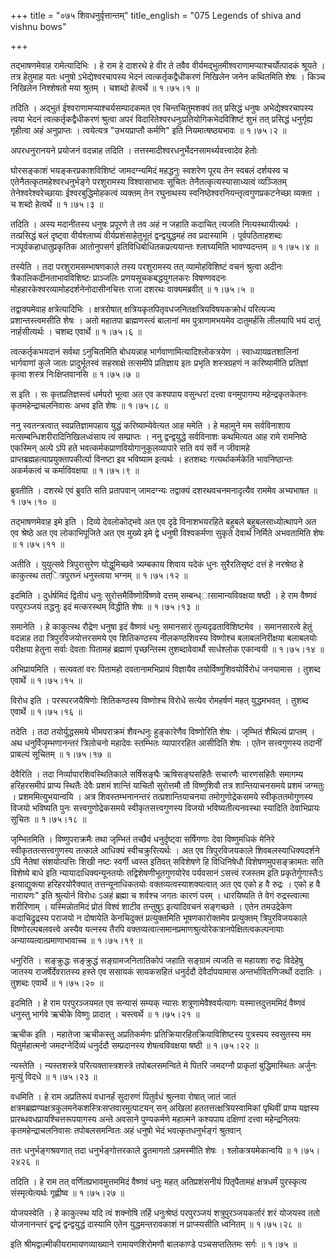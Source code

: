 +++
title = "०७५ शिवधनुर्वृत्तान्तम्"
title_english = "075 Legends of shiva and vishnu bows"

+++


तद्भाषणमेवाह रामेत्यादिभिः । हे राम हे दाशरथे हे वीर ते तवैव
वीर्यमद्भुतमीश्वराणामप्याश्चर्योत्पादकं श्रूयते । तत्र हेतुमाह यतः धनुषो
ऽभेद्येश्वरचापस्य भेदनं त्वत्कर्तृकद्वैधीकरणं निखिलेन जनेन कथितमिति शेषः
। किञ्च निखिलेन निश्शेषतो मया श्रुतम् । चशब्दो हेत्वर्थे  ॥  १।७५।१  ॥   

  

तदिति । अद्भुतं ईश्वराणामप्याश्चर्यसम्पादकमत एव चिन्तचितुमशक्यं तत्
प्रसिद्धं धनुषः अभेद्येश्वरचापस्य त्वया भेदनं त्वत्कर्तृकद्वैधीकरणं
श्रुत्वा अपरं विदारितेश्वरधनुःप्रतियोगिकभेदविशिष्टं शुभं तत् प्रसिद्धं
धनुर्गृह्य गृहीत्वा अहं अनुप्राप्तः । त्वयेत्यत्र "उभयप्राप्तौ कर्मणि"
इति नियमात्षष्ठ्यभावः  ॥  १।७५।२  ॥   

  

अपरधनुरानयने प्रयोजनं वदन्नाह तदिति ।
तत्तस्मादीश्वरधनुर्भेदनसामर्थ्यवत्त्वादेव हेतोः  

घोरसङ्काशं भयङ्करप्रकाशविशिष्टं जामदग्न्यमिदं महद्धनुः स्वशरेण पूरय तेन
स्वबलं दर्शयस्व च एतेनैतत्कृतमहेश्वरधनुर्भङ्गे परशुरामस्य विश्वासाभावः
सूचितः तेनैतत्कृत्यस्यासाध्यत्वं व्यञ्जितम् तेनेश्वरेश्वरेच्छायाः
ईश्वरबुद्धिमोहकत्वं व्यक्तम् तेन रघुनाथस्य
स्वनिष्ठेश्वरनियन्तृत्वगुणप्रकटनेच्छा व्यक्ता । च शब्दो हेत्वर्थे  ॥ 
१।७५।३  ॥   

  

तदिति । अस्य मदानीतस्य धनुषः प्रपूरणे ते तव अहं न जहाति कदाचित् त्यजति
नित्यस्थायीत्यर्थः । तत्प्रसिद्धं बलं दृष्ट्वा वीर्यश्लाघ्यं
वीर्यप्रशंसाहेतुभूतं द्वन्द्वयुद्धमहं तव प्रदास्यामि । पूर्वपठिताहशब्दः
नञ्पूर्वकहाधातुप्रकृतिक आतोनुपसर्ग इतिविधिबोधितकप्रत्ययान्तः श्लाघ्यमिति
भावण्यदन्तम्  ॥  १।७५।४  ॥   

  

तस्येति । तदा परशुरामसम्भाषणकाले तस्य परशुरामस्य तत् व्यामोहविशिष्टं
वचनं श्रुत्वा अदीनः त्रैकालिकदीनताभावविशिष्टः प्राञ्जलिः
प्रणयसूचकबद्धयुगलकरः विषण्णवदनः मोहहारकेश्वरव्यामोहदर्शनेनोदासीनचित्तः
राजा दशरथः वाक्यमब्रवीत्  ॥  १।७५।५  ॥   

  

तद्वाक्यमेवाह क्षत्रेत्यादिभिः । क्षत्ररोषात्
क्षत्रियकृतपितृवधजनितक्षत्रियविषयकक्रोधं परित्यज्य प्रशान्तस्त्वमसीति
शेषः । अतो महातपा ब्राह्मणस्त्वं बालानां मम पुत्राणामभयमेव दातुमर्हसि
लीलयापि भयं दातुं नार्हसीत्यर्थः । चशब्द एवार्थे  ॥  १।७५।६  ॥   

  

त्वत्कर्तृकभयदानं सर्वथा ऽनुचितमिति बोधयन्नाह
भार्गवाणामित्यादिश्लोकत्रयेण । स्वाध्यायव्रतशालिनां भार्गवाणां कुले जातः
प्रादुर्भूतस्वं सहस्राक्षे तत्समीपे प्रतिज्ञाय इतः प्रभृति शस्त्रग्रहणं
न करिष्यामीति प्रतिज्ञां कृत्वा शस्त्र निःक्षिप्तवानसि  ॥  १।७५।७  ॥   

  

स इति । सः कृतप्रतिज्ञस्त्वं धर्मपरो भूत्वा अत एव कश्यपाय वसुन्धरां
दत्त्वा वनमुपागम्य महेन्द्रकृतकेतनः कृतमहेन्द्राचलनिवासः अभव इति शेषः  ॥ 
१।७५।८  ॥   

  

ननु स्वतन्त्रत्वात् स्वप्रतिज्ञामपहाय युद्धं करिष्याम्येवेत्यत आह ममेति
। हे महामुने मम सर्वविनाशाय मत्सम्बन्धिशरीरादिनिखिलध्वंसाय त्वं
सम्प्राप्तः । ननु द्वन्द्वयुद्धे सर्वविनाशः कथमित्यत आह रामे रामनिष्ठे
एकस्मिन् अल्पे ऽपि हते भवत्कर्मकप्राणवियोगानुकूलव्यापारे सति वयं सर्वे न
जीवामहे प्राप्तब्रह्महत्याप्रयुक्तापकीर्त्या विनष्टा इव भविष्याम
इत्यर्थः । हतशब्दः गत्यर्थाकर्मकेति भावनिष्ठान्तः अकर्मकत्वं च
कर्माविवक्षया  ॥  १।७५।९  ॥   

  

ब्रुवतीति । दशरथे एवं ब्रुवति सति प्रतापवान् जामदग्न्यः तद्वाक्यं
दशरथवचनमनादृत्यैव राममेव अभ्यभाषत  ॥  १।७५।१०  ॥   

  

तद्भाषणमेवाह इमे इति । दिव्ये देवलोकोद्भवे अत एव दृढे विनाशभयरहिते
बहुबले बहुबलसाध्योत्थापने अत एव श्रेष्ठे अत एव लोकाभिपूजिते अत एव मुख्ये
इमे द्वे धनुषी विश्वकर्मणा सुकृते देवार्थं निर्मिते अभवतामिति शेषः  ॥ 
१।७५।११  ॥   

  

अतीति । युयुत्सवे त्रिपुरासुरेण योद्धुमिच्छवे त्र्यम्बकाय शिवाय यदेकं
धुनः सुरैरतिसृष्टं दत्तं हे नरश्रेष्ठ हे काकुत्स्थ तत्ित्रपुरघ्नं
धनुस्त्वया भग्नम्  ॥  १।७५।१२  ॥   

  

इदमिति । दुर्धर्षमिदं द्वितीयं धनुः सुरोत्तमैर्विष्णोर्विष्णवे दत्तम्
सम्बन्ध्ासामान्यविवक्षया षष्ठी । हे राम वैष्णवं परपुरञ्जयं तद्धनुः इदं
मत्करस्थम् विद्धीति शेषः  ॥  १।७५।१३  ॥   

  

समानेति । हे काकुत्स्थ रौद्रेण धनुषा इदं वैष्णवं धनुः समानसारं
तुल्यदृढताविशिष्टमेव । समानसारत्वे हेतुं वदन्नाह तदा
त्रिपुरविजयोत्तरसमये एव शितिकण्ठस्य नीलकण्ठशिवस्य विष्णोश्च
बलाबलनिरीक्षया बलाबलयोः परीक्षया हेतुना सर्वाः देवताः पितामहं ब्रह्माणं
पृच्छन्तिस्म तुशब्दावेवार्थौ सार्धश्लोक एकान्वयी  ॥  १।७५।१४  ॥   

  

अभिप्रायमिति । सत्यवतां वरः पितामहो दवतानामभिप्रायं विज्ञायैव
तयोर्विष्णुशिवयोर्विरोधं जनयामास । तुशब्द एवार्थे  ॥  १।७५।१५  ॥   

  

विरोध इति । परस्परजयैषिणोः शितिकण्ठस्य विष्णोश्च विरोधे सत्येव रोमहर्षणं
महत् युद्धमभवत् । तुशब्द एवार्थे  ॥  १।७५।१६  ॥   

  

तदेति । तदा तयोर्युद्धसमये भीमपराक्रमं शैवन्धनुः हुङ्कारेणैव विष्णोरिति
शेषः । जृम्भितं शैथिल्यं प्राप्तम् । अथ धनुर्विजृम्भणानन्तरं त्रिलोचनो
महादेवः स्तम्भितः व्यापाररहित आसीदिति शेषः । एतेन सत्त्वगुणस्य तदानीं
प्राबल्यं सूचितम्  ॥  १।७५।१७  ॥   

  

देवैरिति । तदा निर्व्यापारशिवस्थितिकाले सर्षिसङ्घैः ऋषिसङ्घसहितैः
सचारणैः चारणसहितैः समागम्य हरिहरसमीपं प्राप्य स्थितैः देवैः प्रशमं
शान्तिं याचितौ सुरोत्तमौ तौ विष्णुशिवौ तत्र शान्तियाचनसमये प्रशमं
जग्मतुः । प्रशममित्युभयान्वयि । अत्र शिवस्तम्भनानन्तरं
तत्प्रशान्तियाचनया तमोगुणोद्रेकसमये स्वीकृततमोगुणस्य विजयो भविष्यति पुनः
सत्त्वगुणोद्रेकसमये स्वीकृतसत्त्वगुणस्य विजयो भविष्यतीत्यनवस्था स्यादिति
देवाभिप्रायः सूचितः  ॥  १।७५।१८  ॥   

  

जृम्भितमिति । विष्णुपराक्रमैः तथा जृम्भितं तच्छैवं धनुर्दृष्ट्वा
सर्षिगणाः देवा विष्णुमधिकं मेनिरे स्वीकृततत्सत्त्वगुणस्य तत्काले आधिक्यं
स्वीचक्रुरित्यर्थः । अत एव त्रिपुरविजयकाले शिवबलस्याधिक्यदर्शने ऽपि
नैतेषां संशयोत्पत्तिः शिखी नष्टः स्वर्गी ध्वस्त इतिवत् सविशेषणे हि
विधिनिषेधौ विशेषणमुपसङ्क्रामतः सति विशेष्ये बाधे इति
न्यायादाधिक्यन्यूनतयोः तद्विशेषणीभूतगुणयोरेव पर्यवसानं ऽसत्त्वं रजस्तम
इति प्रकृतेर्गुणास्तैःऽ इत्याद्युक्त्या हरिहरयोरैक्यात्
तत्तन्यूनाधिकतयोः वक्तव्यत्वस्याशक्यत्वात् अत एव एको ह वै रुद्रः । एको ह
वै नारायणः" इति श्रुत्योर्न विरोधः ऽअहं ब्रह्मा च शर्वश्च जगतः कारणं
परम् । धारयिष्यति ते वेगं रुद्रस्त्वात्मा शरीरिणाम् । यस्मिन्नोतमिदं
प्रोतं विश्वं शाटीव तन्तुषुऽ इत्यादिवचनं सङ्गच्छते । एतेन तमउद्रेकेण
कदाचिद्रुद्रस्य पराजयो न दोषायेति केनचिदुक्तं प्रत्युक्तमिति
भूषणकारोक्तमेव प्रत्युक्तम् त्रिपुरविजयकाले विष्णोरल्पबलवत्त्वे अस्यैव
यत्नस्य तैरपि वक्तव्यत्वात्समानप्रमाणश्रुत्योरेकत्रानपेक्षितत्वकल्पनायाः
अन्याय्यत्वात्प्रमाणाभावाच्च  ॥  १।७५।१९  ॥   

  

धनुरिति । सङ्क्रुद्धः सङ्क्रुद्धं सङ्ग्रामजनितातिकोपं जहाति सङ्ग्रामं
त्यजति स महायशा रुद्रः विदेहेषु जातस्य राजर्षेर्देवरातस्य हस्ते एव
ससायकं सायकसहितं धनुर्ददौ देवैर्दापयामास अन्तर्भावितणिजर्थो ददातिः ।
तुशब्दः एवार्थे  ॥  १।७५।२०  ॥   

  

इदमिति । हे राम परपुरञ्जयमत एव सन्यासं सम्यक् न्यासः
शत्रूणामेवैश्वर्यत्यागः यस्मात्तदुत्तममिदं वैष्णवं धनुस्तु भार्गवे ऋचीके
विष्णुः प्रादात् । चस्त्वर्थे  ॥  १।७५।२१  ॥   

  

ऋचीक इति । महातेजा ऋचीकस्तु अप्रतिकर्मणः प्रतिक्रियारहितक्रियाविशिष्टस्य
पुत्रस्पय स्वसुतस्य मम पितुर्महात्मनो जमदग्नेर्दिव्यं धनुर्ददौ
सम्प्रदानस्य शेषत्वविवक्षया षष्ठी  ॥  १।७५।२२  ॥   

  

न्यस्तेति । न्यस्तशस्त्रे परित्यक्तास्त्रशस्त्रे तपोबलसमन्विते मे पितरि
जमदग्नौ प्राकृतां बुद्धिमास्थितः अर्जुनः मृत्युं विदधे  ॥  १।७५।२३  ॥   

  

वधमिति । हे राम अप्रतिरूपं वधानर्हं सुदारुणं पितुर्वधं श्रुत्नवा रोषात्
जातं जातं क्षत्रमब्रह्मण्यक्षत्रकुलमनेकशस्त्रिःसप्तवारमुत्पाटयन् सन्
अखिलां हततत्तत्क्षत्रियस्वामिकां पृथिवीं प्राप्य यज्ञस्य
प्रारब्धवधप्रायश्चित्तरूपयागस्य अन्ते अवसाने पुण्यकर्मणे महात्मने
कश्यपाय दक्षिणां दत्त्वा महेन्द्रनिलयः कृतमहेन्द्राचलनिवासः
तपोबलसमन्वितः अहं धनुषो भेदं भवत्कृतधनुर्भङ्गं श्रुतवान्  

ततः धनुर्भङ्गश्रवणात् तदा धनुर्भङ्गोत्तरकाले द्रुतमागतो ऽहमस्मीति शेषः ।
श्लोकत्रयमेकान्वयि  ॥  १।७५।२४२६  ॥   

  

तदिति । हे राम तत् वर्णितप्रभावमुत्तममिदं वैष्णवं धनुः महत्
अतिप्रशंसनीयं पितृपैतामहं क्षत्रधर्मं पुरस्कृत्य संस्मृत्येत्यर्थः
गृह्णीष्व  ॥  १।७५।२७  ॥   

  

योजयस्वेति । हे काकुत्स्थ यदि त्वं शक्नोषि तर्हि धनुःश्रेष्ठं परपुरञ्जयं
शत्रुपुरञ्जयकर्तारं शरं योजयस्व ततो योजनानन्तरं द्वन्द्वं द्वन्द्वयुद्धं
दास्यामि एतेन युद्धमन्तरावकाशं न प्राप्स्यसीति ध्वनितम्  ॥  १।७५।२८  ॥   

  

इति श्रीमद्वाल्मीकीयरामायणव्याख्याने रामायणशिरोमणौ बालकाण्डे
पञ्चसप्ततितमः सर्गः  ॥  १।७५  ॥   

  

  


